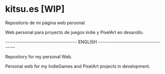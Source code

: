 # kitsu.es [WIP]

Repositorio de mi página web personal

   Web personal para proyecto de juegos indie y PixelArt en desarollo. 
   
   
------------------------------------ ENGLISH ------------------------------------

Repository for my personal Web.
  
  Personal web for my IndieGames and PixelArt projects in development.
